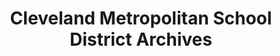 ---
layout: repo
title: "Cleveland Metropolitan School District Archives"
id: 393
permalink: repos/393/
---
